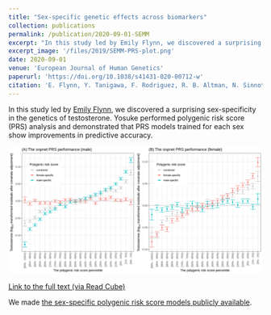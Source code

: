 ```yaml
---
title: "Sex-specific genetic effects across biomarkers"
collection: publications
permalink: /publication/2020-09-01-SEMM
excerpt: "In this study led by Emily Flynn, we discovered a surprising sex-specificity in the genetics of testosterone. Yosuke performed polygenic risk score (PRS) analysis and demonstrated that PRS models trained for each sex show improvements in predictive accuracy."
excerpt_image: '/files/2019/SEMM-PRS-plot.png'
date: 2020-09-01
venue: 'European Journal of Human Genetics'
paperurl: 'https://doi.org/10.1038/s41431-020-00712-w'
citation: 'E. Flynn, Y. Tanigawa, F. Rodriguez, R. B. Altman, N. Sinnott-Armstrong, M. A. Rivas, Sex-specific genetic effects across biomarkers. European Journal of Human Genetics, 1-10 (2020).'
---
```


In this study led by [Emily Flynn](https://datascience.stanford.edu/people/emily-flynn), we discovered a surprising sex-specificity in the genetics of testosterone. Yosuke performed polygenic risk score (PRS) analysis and demonstrated that PRS models trained for each sex show improvements in predictive accuracy.

![SEMM PRS figure](/files/2019/SEMM-PRS-plot.png)

[Link to the full text (via Read Cube)](https://rdcu.be/b6DJF)

We made [the sex-specific polygenic risk score models publicly available](/resources/2020-SEMM-data).
